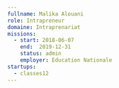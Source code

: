 ```yaml
---
fullname: Malika Alouani
role: Intrapreneur
domaine: Intraprenariat
missions:
  - start: 2018-06-07
    end:  2019-12-31
    status: admin
    employer: Education Nationale
startups:
  - classes12
---
```

